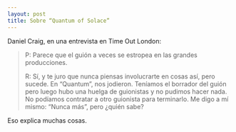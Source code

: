 ```yaml
---
layout: post
title: Sobre “Quantum of Solace”
---
```


Daniel Craig, en una entrevista en Time Out London:

> P: Parece que el guión a veces se estropea en las grandes producciones.
>
> R: Sí, y te juro que nunca piensas involucrarte en cosas así, pero sucede. En “Quantum”, nos jodieron. Teníamos el borrador del guión pero luego hubo una huelga de guionistas y no pudimos hacer nada. No podíamos contratar a otro guionista para terminarlo. Me digo a mí mismo: “Nunca más”, pero ¿quién sabe?

Eso explica muchas cosas.

